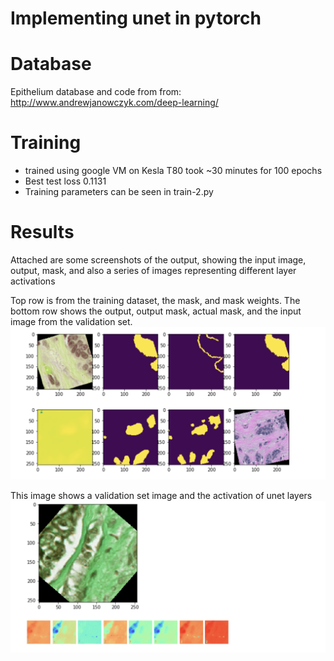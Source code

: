 # Implementing unet in pytorch
# Database
Epithelium database and code from from: http://www.andrewjanowczyk.com/deep-learning/

# Training
* trained using google VM on Kesla T80 took ~30 minutes for 100 epochs
* Best test loss 0.1131
* Training parameters can be seen in train-2.py

# Results
Attached are some screenshots of the output, showing the input image, output, mask, and also a series of images representing different layer activations 

Top row is from the training dataset, the mask, and mask weights. The bottom row shows the output, output mask, actual mask, and the input image from the validation set. 
![Screenshot](https://github.com/awoloshuk/IUSM/blob/master/Unet/output.png)

This image shows a validation set image and the activation of unet layers
![Screenshot](https://github.com/awoloshuk/IUSM/blob/master/Unet/activations.png)
